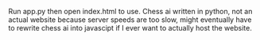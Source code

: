 Run app.py then open index.html to use.
Chess ai written in python, not an actual website because server speeds are too slow,
might eventually have to rewrite chess ai into javascipt if I ever want to actually host the website.
